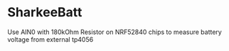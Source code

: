 # SharkeeBatt
Use AIN0 with 180kOhm Resistor on NRF52840 chips to measure battery voltage from external tp4056 
